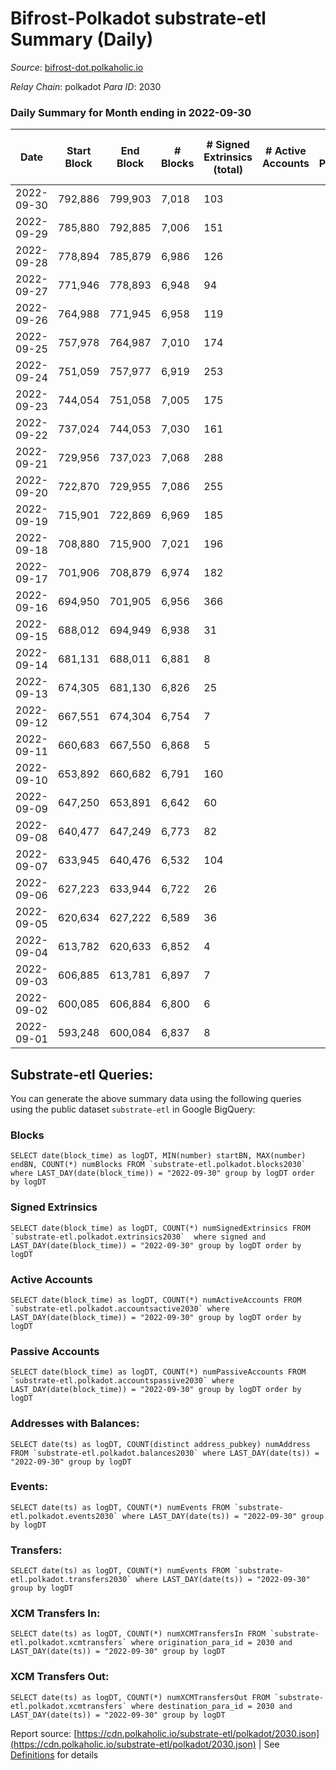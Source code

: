 # Bifrost-Polkadot substrate-etl Summary (Daily)

_Source_: [bifrost-dot.polkaholic.io](https://bifrost-dot.polkaholic.io)

*Relay Chain*: polkadot
*Para ID*: 2030



### Daily Summary for Month ending in 2022-09-30


| Date | Start Block | End Block | # Blocks | # Signed Extrinsics (total) | # Active Accounts | # Passive | # New | # Addresses with Balances | # Events | # Transfers | # XCM Transfers In | # XCM Transfers Out | Issues | 
| ---- | ----------- | --------- | -------- | --------------------------- | ----------------- | --------- | ----- | ------------------------- | -------- | ----------- | ------------------ | ------------------- | ------ |
| 2022-09-30 | 792,886 | 799,903 | 7,018 | 103 |  |  |  | 2,805 | 14,887 | 43  | 5 ($2,529.47) | 3 ($655.19) |  |
| 2022-09-29 | 785,880 | 792,885 | 7,006 | 151 |  |  |  |  | 15,406 | 103  | 17 ($7,706.85) | 5 ($676.26) |  |
| 2022-09-28 | 778,894 | 785,879 | 6,986 | 126 |  |  |  |  | 15,147 | 116  | 13 ($7,787.56) | 2 ($4,782.37) |  |
| 2022-09-27 | 771,946 | 778,893 | 6,948 | 94 |  |  |  |  | 14,759 | 94  | 10 ($6,704.63) | 6 ($1,646.07) |  |
| 2022-09-26 | 764,988 | 771,945 | 6,958 | 119 |  |  |  |  | 14,955 | 127  | 6 ($297.16) | 2 ($55.45) |  |
| 2022-09-25 | 757,978 | 764,987 | 7,010 | 174 |  |  |  |  | 15,415 | 114  | 9 ($45,839.86) | 9 ($26,503.59) |  |
| 2022-09-24 | 751,059 | 757,977 | 6,919 | 253 |  |  |  |  | 15,833 | 219  | 15 ($5,509.93) | 3 ($1,608.47) |  |
| 2022-09-23 | 744,054 | 751,058 | 7,005 | 175 |  |  |  |  | 15,592 | 129  | 29 ($12,014.48) |   |  |
| 2022-09-22 | 737,024 | 744,053 | 7,030 | 161 |  |  |  |  | 15,614 | 105  | 44 ($10,378.87) | 3 ($93.04) |  |
| 2022-09-21 | 729,956 | 737,023 | 7,068 | 288 |  |  |  |  | 16,967 | 175  | 58 ($656,380.67) | 1 ($6,927.26) |  |
| 2022-09-20 | 722,870 | 729,955 | 7,086 | 255 |  |  |  |  | 16,573 | 179  | 54 ($13,764.72) | 2 ($113.77) |  |
| 2022-09-19 | 715,901 | 722,869 | 6,969 | 185 |  |  |  | 2,641 | 15,551 | 153 ($131.04) | 43 ($30,001.69) | 4 ($1,525.56) |  |
| 2022-09-18 | 708,880 | 715,900 | 7,021 | 196 |  |  |  | 2,628 | 15,701 | 107 ($59.68) | 31 ($23,752.15) | 2 ($688.05) |  |
| 2022-09-17 | 701,906 | 708,879 | 6,974 | 182 |  |  |  | 2,609 | 15,704 | 141 ($1,086.63) | 53 ($737,842.53) |   |  |
| 2022-09-16 | 694,950 | 701,905 | 6,956 | 366 |  |  |  | 2,577 | 17,226 | 281 ($54,349.52) | 98 ($107,413.39) | 2 ($13.83) |  |
| 2022-09-15 | 688,012 | 694,949 | 6,938 | 31 |  |  |  | 2,525 | 18,794 | 1,771 ($56,422.68) |   |   |  |
| 2022-09-14 | 681,131 | 688,011 | 6,881 | 8 |  |  |  | 2,523 | 13,827 |   |   |   |  |
| 2022-09-13 | 674,305 | 681,130 | 6,826 | 25 |  |  |  | 2,523 | 13,880 | 8  | 2 ($3,790.86) |   |  |
| 2022-09-12 | 667,551 | 674,304 | 6,754 | 7 |  |  |  | 2,521 | 13,567 |   |   |   |  |
| 2022-09-11 | 660,683 | 667,550 | 6,868 | 5 |  |  |  |  | 13,782 |   |   |   |  |
| 2022-09-10 | 653,892 | 660,682 | 6,791 | 160 |  |  |  |  | 14,903 |   |   |   |  |
| 2022-09-09 | 647,250 | 653,891 | 6,642 | 60 |  |  |  | 2,521 | 13,823 | 13 ($205,780.00) | 3 ($68,309.03) |   |  |
| 2022-09-08 | 640,477 | 647,249 | 6,773 | 82 |  |  |  | 2,512 | 14,234 | 8 ($7,347.69) |   |   |  |
| 2022-09-07 | 633,945 | 640,476 | 6,532 | 104 |  |  |  | 2,506 | 26,275 | 3,717 ($0.46) | 2 ($181.36) |   |  |
| 2022-09-06 | 627,223 | 633,944 | 6,722 | 26 |  |  |  | 1,341 | 13,671 | 3 ($0.04) | 2 ($16.04) | 1 ($6.52) |  |
| 2022-09-05 | 620,634 | 627,222 | 6,589 | 36 |  |  |  | 1,340 | 15,765 | 786 ($64,954.82) |   |   |  |
| 2022-09-04 | 613,782 | 620,633 | 6,852 | 4 |  |  |  | 1,339 | 13,733 | 1 ($0.70) |   |   |  |
| 2022-09-03 | 606,885 | 613,781 | 6,897 | 7 |  |  |  | 1,338 | 13,840 | 1 ($1.78) |   |   |  |
| 2022-09-02 | 600,085 | 606,884 | 6,800 | 6 |  |  |  | 1,337 | 13,647 | 5 ($0.61) |   |   |  |
| 2022-09-01 | 593,248 | 600,084 | 6,837 | 8 |  |  |  | 1,334 | 13,727 | 6 ($0.06) |   |   |  |

## Substrate-etl Queries:
You can generate the above summary data using the following queries using the public dataset `substrate-etl` in Google BigQuery:


### Blocks
```
SELECT date(block_time) as logDT, MIN(number) startBN, MAX(number) endBN, COUNT(*) numBlocks FROM `substrate-etl.polkadot.blocks2030`  where LAST_DAY(date(block_time)) = "2022-09-30" group by logDT order by logDT
```


### Signed Extrinsics
```
SELECT date(block_time) as logDT, COUNT(*) numSignedExtrinsics FROM `substrate-etl.polkadot.extrinsics2030`  where signed and LAST_DAY(date(block_time)) = "2022-09-30" group by logDT order by logDT
```


### Active Accounts
```
SELECT date(block_time) as logDT, COUNT(*) numActiveAccounts FROM `substrate-etl.polkadot.accountsactive2030` where LAST_DAY(date(block_time)) = "2022-09-30" group by logDT order by logDT
```


### Passive Accounts
```
SELECT date(block_time) as logDT, COUNT(*) numPassiveAccounts FROM `substrate-etl.polkadot.accountspassive2030` where LAST_DAY(date(block_time)) = "2022-09-30" group by logDT order by logDT
```


### Addresses with Balances:
```
SELECT date(ts) as logDT, COUNT(distinct address_pubkey) numAddress FROM `substrate-etl.polkadot.balances2030` where LAST_DAY(date(ts)) = "2022-09-30" group by logDT
```


### Events:
```
SELECT date(ts) as logDT, COUNT(*) numEvents FROM `substrate-etl.polkadot.events2030` where LAST_DAY(date(ts)) = "2022-09-30" group by logDT
```


### Transfers:
```
SELECT date(ts) as logDT, COUNT(*) numEvents FROM `substrate-etl.polkadot.transfers2030` where LAST_DAY(date(ts)) = "2022-09-30" group by logDT
```


### XCM Transfers In:
```
SELECT date(ts) as logDT, COUNT(*) numXCMTransfersIn FROM `substrate-etl.polkadot.xcmtransfers` where origination_para_id = 2030 and LAST_DAY(date(ts)) = "2022-09-30" group by logDT
```


### XCM Transfers Out:
```
SELECT date(ts) as logDT, COUNT(*) numXCMTransfersOut FROM `substrate-etl.polkadot.xcmtransfers` where destination_para_id = 2030 and LAST_DAY(date(ts)) = "2022-09-30" group by logDT
```



Report source: [https://cdn.polkaholic.io/substrate-etl/polkadot/2030.json](https://cdn.polkaholic.io/substrate-etl/polkadot/2030.json) | See [Definitions](/DEFINITIONS.md) for details
